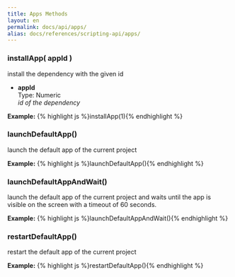 ```yaml
---
title: Apps Methods
layout: en
permalink: docs/api/apps/
alias: docs/references/scripting-api/apps/
---
```


<h3 id="install">installApp( appId )</h3>
<p>install the dependency with the given id</p>
<p><ul>
	<li>
		<strong>appId</strong>
		<div>Type: Numeric</div>
		<em>id of the dependency</em>
	</li>
</ul></p>
<p>
<strong>Example:</strong>
{% highlight js %}installApp(1){% endhighlight %}
</p>

<h3 id="launch">launchDefaultApp()</h3>
<p>launch the default app of the current project</p>
<strong>Example:</strong>
{% highlight js %}launchDefaultApp(){% endhighlight %}
</p>

<h3 id="launch">launchDefaultAppAndWait()</h3>
<p>launch the default app of the current project and waits until the app is visible on the screen with a timeout of 60 seconds.</p>
<strong>Example:</strong>
{% highlight js %}launchDefaultAppAndWait(){% endhighlight %}
</p>

<h3 id="restart">restartDefaultApp()</h3>
<p>restart the default app of the current project</p>
<strong>Example:</strong>
{% highlight js %}restartDefaultApp(){% endhighlight %}
</p>
